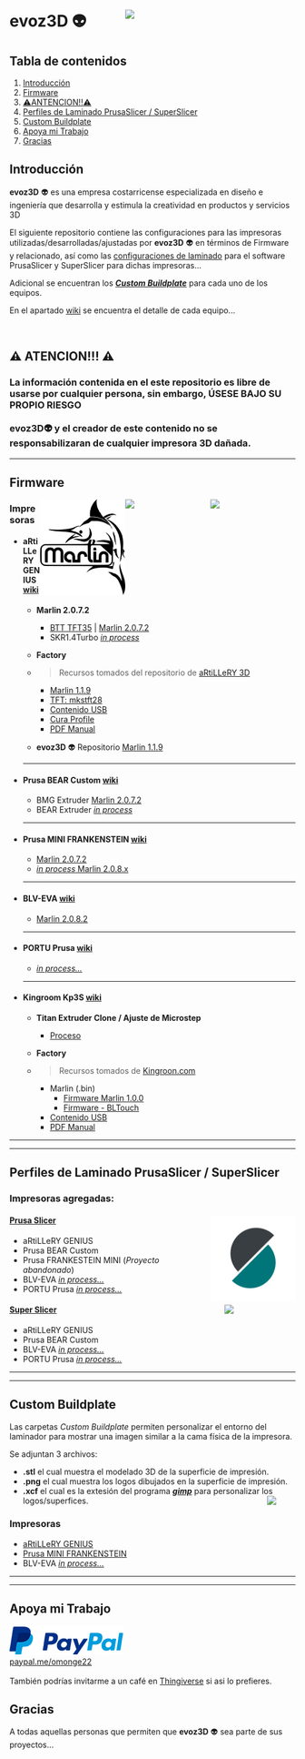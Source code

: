 # evoz3D :alien: <img align="right" width=300 src="/resources/icons/evoz3D_logo.png?raw=true" />



## Tabla de contenidos
  1. [Introducción](#Introducción)
  1. [Firmware ](#Firmware)
  1. [:warning:ANTENCION!!:warning:](#warning-atencion-warning)
  1. [Perfiles de Laminado PrusaSlicer / SuperSlicer](#Perfiles-de-Laminado-PrusaSlicer--SuperSlicer)
  1. [Custom Buildplate](#Custom-Buildplate)
  1. [Apoya mi Trabajo](#Apoya-mi-Trabajo)
  1. [Gracias](#Gracias)



## Introducción
**evoz3D** :alien: es una empresa costarricense especializada en diseño e ingeniería que desarrolla y estimula la creatividad en productos y servicios 3D

El siguiente repositorio contiene las configuraciones para las impresoras utilizadas/desarrolladas/ajustadas por **evoz3D** :alien: en términos de Firmware y relacionado, así como las [configuraciones de laminado](https://github.com/omonge22/evoz3D#perfiles-de-laminado-prusaslicer--superslicer) para el software PrusaSlicer y SuperSlicer para dichas impresoras...

Adicional se encuentran los [**_Custom Buildplate_**](#Custom-Buildplate) para cada uno de los equipos.

En el apartado [wiki](https://github.com/omonge22/evoz3D/wiki) se encuentra el detalle de cada equipo...

<br/>


## :warning: ATENCION!!! :warning:
### La información contenida en el este repositorio es libre de usarse por cualquier persona, sin embargo, **ÚSESE BAJO SU PROPIO RIESGO** <br><br>**evoz3D**:alien: y el creador de este contenido no se responsabilizaran de cualquier impresora 3D dañada.

***


## Firmware 
[<img align="right" width=150 src="https://avatars.githubusercontent.com/u/12979070?v=4" />](https://github.com/makerbase-mks) [<img align="right" width=150 src="https://avatars.githubusercontent.com/u/38851044?v=4" />](https://github.com/bigtreetech) [<img align="right" width=150 src="https://github.com/MarlinFirmware/Marlin/blob/2.0.x/buildroot/share/pixmaps/logo/marlin-250.png?raw=true" />](https://github.com/omonge22/Marlin) 

 ### Impresoras

* #### aRtiLLeRY GENIUS [wiki](https://github.com/omonge22/evoz3D/wiki/aRtiLLeRY-GENIUS)
  * **Marlin 2.0.7.2**
    *  [BTT TFT35](https://github.com/omonge22/BIGTREETECH-TouchScreenFirmware/tree/BTT-TFT35V3.0/_aRtiLLeRY%20GENIUS%20TFT35V3.0) | [Marlin 2.0.7.2](https://github.com/omonge22/Marlin/tree/_aRtiLLeRY-GENIUS_Marlin)
    * SKR1.4Turbo [_in process_](https://raw.githubusercontent.com/omonge22/evoz3D/main/resources/icons/web-pc.jpg)


  *  **Factory**
  * > Recursos tomados del repositorio de [aRtiLLeRY 3D](https://github.com/artillery3d) 
    * [Marlin 1.1.9](https://github.com/omonge22/genius-firmware)
    * [TFT: mkstft28](https://github.com/omonge22/genius-tft-firmware)
    * [Contenido USB](https://drive.google.com/file/d/1ymOYUReszwrEQ4nJWugZOiGnmjrinvXf/view)
    * [Cura Profile](https://github.com/artillery3d/slicer_profiles)
    * [PDF Manual](https://drive.google.com/file/d/103mb-JaXS-LajUZ2fF9sH9GxXkMXWKK5/view)
  * **evoz3D** :alien: Repositorio [Marlin 1.1.9](https://github.com/omonge22/Marlin/tree/aRtiLLeRY-GENIUS_Factory-Marlin-1.1.9) 
  
  ***

* #### Prusa BEAR Custom [wiki](https://github.com/omonge22/evoz3D/wiki/Prusa-BEAR-Custom) 
  * BMG Extruder [Marlin 2.0.7.2](https://github.com/omonge22/Marlin/tree/_Prusa-BEAR)
  * BEAR Extruder [_in process_](https://raw.githubusercontent.com/omonge22/evoz3D/main/resources/icons/web-pc.jpg)

  ***

* #### Prusa MINI FRANKENSTEIN [wiki](https://github.com/omonge22/evoz3D/wiki/Prusa-FRANKENSTEIN-MINI)
  * [Marlin 2.0.7.2](https://github.com/omonge22/Marlin/tree/_Prusa-FFRANKENSTEIN-MINI)
  * [_in process_ Marlin 2.0.8.x](https://raw.githubusercontent.com/omonge22/evoz3D/main/resources/icons/web-pc.jpg)

  ***

* #### BLV-EVA [wiki](https://github.com/omonge22/evoz3D/wiki/BLV-EVA)
  * [Marlin 2.0.8.2](https://github.com/omonge22/Marlin/tree/_BLV-EVA)

  ***

* #### PORTU Prusa [wiki](https://github.com/omonge22/evoz3D/wiki/PORTU-Prusa)
  * [_in process..._](https://raw.githubusercontent.com/omonge22/evoz3D/main/resources/icons/web-pc.jpg)

  ***

* #### Kingroom Kp3S [wiki ](https://github.com/omonge22/evoz3D/wiki/Kingroon-KP3S)
  * **Titan Extruder Clone / Ajuste de Microstep**
    * [Proceso](https://github.com/omonge22/evoz3D/wiki/Kingroon-KP3S#actualizatci%C3%B3n-titan-extruder-clone-)


  * **Factory**
   * > Recursos tomados de [Kingroon.com](https://www.kingroon.com/downloads/)
     * Marlin (.bin)
       * [Firmware Marlin 1.0.0](https://github.com/omonge22/evoz3D/tree/main/resources/Kingroon%20Factory/KP3S-Firmware-201022)
       * [Firmware - BLTouch](https://github.com/omonge22/evoz3D/tree/main/resources/Kingroon%20Factory/KP3S-Firmware-3Dtouch)
     * [Contenido USB](https://drive.google.com/file/d/1L9fIGaFAllFT-b9qKtVpjevujm8QpJ2f/view)
     * [PDF Manual](https://github.com/omonge22/evoz3D/blob/main/resources/Kingroon%20Factory/KP3S-Manual.pdf) 

***
***

## Perfiles de Laminado PrusaSlicer / SuperSlicer
### Impresoras agregadas:
#### [Prusa Slicer](https://github.com/omonge22/evoz3D/tree/main/PrusaSlicer_config_bundle) <img align="right" width=150 src="https://raw.githubusercontent.com/prusa3d/PrusaSlicer/master/resources/icons/PrusaSlicer.png?raw=true" />

* aRtiLLeRY GENIUS
* Prusa BEAR Custom
* Prusa FRANKESTEIN MINI (_Proyecto abandonado_)
* BLV-EVA [_in process..._](https://raw.githubusercontent.com/omonge22/evoz3D/main/resources/icons/web-pc.jpg)
* PORTU Prusa [_in process..._](https://raw.githubusercontent.com/omonge22/evoz3D/main/resources/icons/web-pc.jpg)


#### [Super Slicer](https://github.com/omonge22/evoz3D/tree/main/SuperSlicer_config_bundle) <img align="right" width=125 src="https://github.com/supermerill/SuperSlicer/blob/master/resources/icons/SuperSlicer.png?raw=true" />
* aRtiLLeRY GENIUS
* Prusa BEAR Custom
* BLV-EVA [_in process..._](https://raw.githubusercontent.com/omonge22/evoz3D/main/resources/icons/web-pc.jpg)
* PORTU Prusa [_in process..._](https://raw.githubusercontent.com/omonge22/evoz3D/main/resources/icons/web-pc.jpg)

***
***

## Custom Buildplate
Las carpetas _Custom Buildplate_ permiten personalizar el entorno del laminador para mostrar una imagen similar a la cama física de la impresora.

Se adjuntan 3 archivos:
* **.stl** el cual muestra el modelado 3D de la superficie de impresión.
* **.png** el cual muestra los logos dibujados en la superficie de impresión.
* **.xcf** el cual es la extesión del programa **[_gimp_](http://www.gimp.org.es/)** para personalizar los logos/superfices. <img align="right" width=50 src="https://gitlab.gnome.org/uploads/-/system/project/avatar/1848/gimp-wilber.png?width=64?raw=true" />

### Impresoras
* [aRtiLLeRY GENIUS](https://github.com/omonge22/evoz3D-Config_Bundle/tree/main/Custom%20Buildplate/aRtiLLeRY%20GENIUS)
* [Prusa MINI FRANKENSTEIN](https://github.com/omonge22/evoz3D-Config_Bundle/tree/main/Custom%20Buildplate/Prusa%20MINI%20FRANKENSTEIN)
* BLV-EVA [_in process..._](https://raw.githubusercontent.com/omonge22/evoz3D/main/resources/icons/web-pc.jpg)

***
***

## Apoya mi Trabajo
[![paypal.me](resources/icons/paypal_50px.png)](https://www.paypal.me/omonge22)<br/>[paypal.me/omonge22](https://www.paypal.me/omonge22)
<br/><br/>
También podrías invitarme a un café en [Thingiverse](https://www.thingiverse.com/omonge22/designs) si asi lo prefieres.



## Gracias
A todas aquellas personas que permiten que **evoz3D** :alien: sea parte de sus proyectos...

